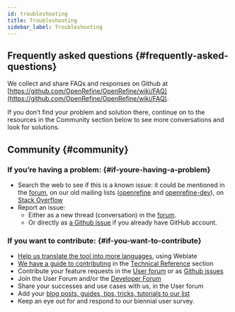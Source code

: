 ```yaml
---
id: troubleshooting
title: Troubleshooting
sidebar_label: Troubleshooting
---
```


## Frequently asked questions {#frequently-asked-questions}

We collect and share FAQs and responses on Github at [https://github.com/OpenRefine/OpenRefine/wiki/FAQ](https://github.com/OpenRefine/OpenRefine/wiki/FAQ).

If you don’t find your problem and solution there, continue on to the resources in the Community section below to see more conversations and look for solutions.  

## Community {#community}

### If you’re having a problem: {#if-youre-having-a-problem}
*   Search the web to see if this is a known issue: it could be mentioned in the [forum](https://forum.openrefine.org), on our old mailing lists ([openrefine](https://groups.google.com/forum/#!forum/openrefine) and
    [openrefine-dev](https://groups.google.com/forum/#!forum/openrefine-dev)), on [Stack Overflow](https://stackoverflow.com/questions/tagged/openrefine)
*   Report an issue: 
    *   Either as a new thread (conversation) in the [forum](https://forum.openrefine.org/).
    *   Or directly as [a Github issue](https://github.com/OpenRefine/OpenRefine/issues/new/choose) if you already have GitHub account.

### If you want to contribute: {#if-you-want-to-contribute}
*   [Help us translate the tool into more languages](../technical-reference/translating), using Weblate
*   [We have a guide to contributing](../technical-reference/contributing) in the [Technical Reference](../technical-reference/technical-reference-index) section
*   Contribute your feature requests in the [User forum](https://groups.google.com/g/openrefine) or as [Github issues](https://github.com/OpenRefine/OpenRefine/issues/new/choose)
*   Join the User Forum and/or the [Developer Forum](https://groups.google.com/g/openrefine-dev)
*   Share your successes and use cases with us, in the User forum
*   Add your [blog posts, guides, tips, tricks, tutorials to our list](https://github.com/OpenRefine/OpenRefine/wiki/External-Resources)
*   Keep an eye out for and respond to our biennial user survey.
